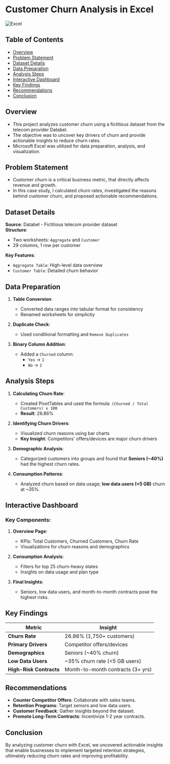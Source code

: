 # Customer Churn Analysis in Excel

![Excel](https://img.shields.io/badge/Excel-Data%20Analysis-blue)

## Table of Contents
* [Overview](#overview)
* [Problem Statement](#problem-statement)
* [Dataset Details](#dataset-details)
* [Data Preparation](#data-preparation)
* [Analysis Steps](#analysis-steps)
* [Interactive Dashboard](#interactive-dashboard)
* [Key Findings](#key-findings)
* [Recommendations](#recommendations)
* [Conclusion](#conclusion)

## Overview

* This project analyzes customer churn using a fictitious dataset from the telecom provider Databel.
* The objective was to uncover key drivers of churn and provide actionable insights to reduce churn rates.
* Microsoft Excel was utilized for data preparation, analysis, and visualization.

## Problem Statement

* Customer churn is a critical business metric, that directly affects revenue and growth.  
* In this case study, I calculated churn rates, investigated the reasons behind customer churn, and proposed actionable recommendations.

## Dataset Details

**Source**: Databel - Fictitious telecom provider dataset  
**Structure**:
- Two worksheets: `Aggregate` and `Customer`
- 29 columns, 1 row per customer  

**Key Features**:
- `Aggregate Table`: High-level data overview  
- `Customer Table`: Detailed churn behavior

## Data Preparation

1. **Table Conversion**:
   - Converted data ranges into tabular format for consistency
   - Renamed worksheets for simplicity

2. **Duplicate Check**:
   - Used conditional formatting and `Remove Duplicates`

3. **Binary Column Addition**:
   - Added a `Churned` column:  
     - `Yes` → `1`  
     - `No` → `2`

## Analysis Steps

1. **Calculating Churn Rate**:
   - Created PivotTables and used the formula: `(Churned / Total Customers) x 100`  
   - **Result**: 26.86%

2. **Identifying Churn Drivers**:
   - Visualized churn reasons using bar charts  
   - **Key Insight**: Competitors' offers/devices are major churn drivers  

3. **Demographic Analysis**:
   - Categorized customers into groups and found that **Seniors (~40%)** had the highest churn rates.

4. **Consumption Patterns**:
   - Analyzed churn based on data usage; **low data users (<5 GB)** churn at ~35%.

## Interactive Dashboard

### Key Components:
1. **Overview Page**:
   - KPIs: Total Customers, Churned Customers, Churn Rate
   - Visualizations for churn reasons and demographics  

2. **Consumption Analysis**:
   - Filters for top 25 churn-heavy states  
   - Insights on data usage and plan type

3. **Final Insights**:
   - Seniors, low data users, and month-to-month contracts pose the highest risks.

## Key Findings

| Metric                 | Insight                          |
|------------------------|----------------------------------|
| **Churn Rate**         | 26.86% (1,750+ customers)       |
| **Primary Drivers**    | Competitor offers/devices       |
| **Demographics**       | Seniors (~40% churn)            |
| **Low Data Users**     | ~35% churn rate (<5 GB users)   |
| **High-Risk Contracts**| Month-to-month contracts (3+ yrs)|

## Recommendations

- **Counter Competitor Offers**: Collaborate with sales teams.
- **Retention Programs**: Target seniors and low data users.
- **Customer Feedback**: Gather insights beyond the dataset.
- **Promote Long-Term Contracts**: Incentivize 1-2 year contracts.

## Conclusion

By analyzing customer churn with Excel, we uncovered actionable insights that enable businesses to implement targeted retention strategies, ultimately reducing churn rates and improving profitability.
